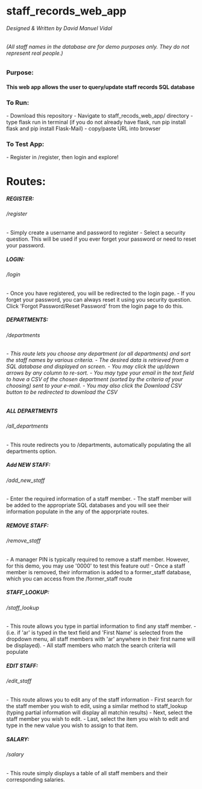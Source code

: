 # staff_records_web_app
<h6>Designed & Written by David Manuel Vidal</h6>
<h6>(All staff names in the database are for demo purposes only. They do not represent real people.)</h6>
<h3>Purpose:</h3>
<h4>This web app allows the user to query/update staff records SQL database</h4>

<h3>To Run:</h3>
- Download this repository
- Navigate to staff_recods_web_app/ directory
- type flask run in terminal (if you do not already have flask, run pip install flask and pip install Flask-Mail)
- copy/paste URL into browser

<h3>To Test App:</h3>
  - Register in /register, then login and explore!
  
  
<h1>Routes:</h1>

<h5>REGISTER:</h5>
<h6>/register</h6>
   - Simply create a username and password to register
   - Select a security question. This will be used if you ever forget your password or need to reset your password.

<h5>LOGIN:</h5>
<h6>/login</h6>
   - Once you have registered, you will be redirected to the login page.
   - If you forget your password, you can always reset it using you security question. Click 'Forgot Password/Reset Password' from the login page to do this.
 
<h5>DEPARTMENTS:</h5>
<h6>/departments<h6>
  - This route lets you choose any department (or all departments) and sort the staff names by various criteria.
       - The desired data is retrieved from a SQL database and displayed on screen.
  - You may click the up/down arrows by any column to re-sort.
  - You may type your email in the text field to have a CSV of the chosen department (sorted by the criteria of your choosing) sent to your e-mail.
  - You may also click the Download CSV button to be redirected to download the CSV

<h5>ALL DEPARTMENTS</h5>
<h6>/all_departments</h6>
  - This route redirects you to /departments, automatically populating the all departments option.
 
<h5>Add NEW STAFF:</h5>
<h6>/add_new_staff</h6>
  - Enter the required information of a staff member.
  - The staff member will be added to the appropriate SQL databases and you will see their information populate in the any of the apporpriate routes.

<h5>REMOVE STAFF:</h5>
<h6>/remove_staff</h6>
   - A manager PIN is typically required to remove a staff member. However, for this demo, you may use '0000' to test this feature out!
   - Once a staff member is removed, their information is added to a former_staff database, which you can access from the /former_staff route
   

<h5>STAFF_LOOKUP:</h5>
<h6>/staff_lookup</h6>
   - This route allows you type in partial information to find any staff member.
        - (i.e. if 'ar' is typed in the text field and 'First Name' is selected from the dropdown menu, all staff members with 'ar' anywhere in their first name will be displayed).
   - All staff members who match the search criteria will populate
   
<h5>EDIT STAFF:</h5>
<h6>/edit_staff</h6>
   - This route allows you to edit any of the staff information
     - First search for the staff member you wish to edit, using a similar method to staff_lookup (typing partial information will display all matchin results)
     - Next, select the staff member you wish to edit.
     - Last, select the item you wish to edit and type in the new value you wish to assign to that item.
   
<h5>SALARY:</h5>
<h6>/salary</h6>
    - This route simply displays a table of all staff members and their corresponding salaries.
  
